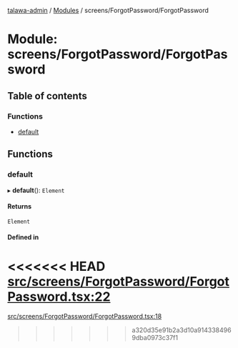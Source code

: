 [talawa-admin](../README.md) / [Modules](../modules.md) / screens/ForgotPassword/ForgotPassword

# Module: screens/ForgotPassword/ForgotPassword

## Table of contents

### Functions

- [default](screens_ForgotPassword_ForgotPassword.md#default)

## Functions

### default

▸ **default**(): `Element`

#### Returns

`Element`

#### Defined in

<<<<<<< HEAD
[src/screens/ForgotPassword/ForgotPassword.tsx:22](https://github.com/PalisadoesFoundation/talawa-admin/blob/12d9229/src/screens/ForgotPassword/ForgotPassword.tsx#L22)
=======
[src/screens/ForgotPassword/ForgotPassword.tsx:18](https://github.com/PalisadoesFoundation/talawa-admin/blob/b619a0d/src/screens/ForgotPassword/ForgotPassword.tsx#L18)
>>>>>>> a320d35e91b2a3d10a9143384969dba0973c37f1
